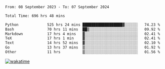 <!--START_SECTION:waka-->

```txt
From: 08 September 2023 - To: 07 September 2024

Total Time: 696 hrs 48 mins

Python             525 hrs 24 mins ██████████████████▓░░░░░░   74.23 %
Bash               70 hrs 11 mins  ██▒░░░░░░░░░░░░░░░░░░░░░░   09.92 %
Markdown           17 hrs 4 mins   ▓░░░░░░░░░░░░░░░░░░░░░░░░   02.41 %
TeX                17 hrs 1 min    ▓░░░░░░░░░░░░░░░░░░░░░░░░   02.41 %
Text               14 hrs 52 mins  ▓░░░░░░░░░░░░░░░░░░░░░░░░   02.10 %
Go                 13 hrs 37 mins  ▒░░░░░░░░░░░░░░░░░░░░░░░░   01.92 %
Other              11 hrs          ▒░░░░░░░░░░░░░░░░░░░░░░░░   01.56 %
```

<!--END_SECTION:waka-->
[![wakatime](https://wakatime.com/badge/user/5f89a63a-5294-4958-ad30-2b3455e63f2a.svg)](https://wakatime.com/@5f89a63a-5294-4958-ad30-2b3455e63f2a)
